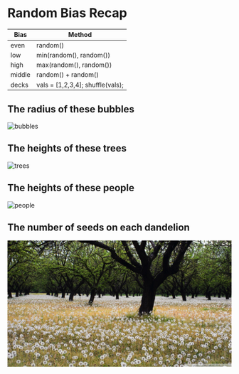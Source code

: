 # Random Bias Recap

Bias    | Method
---     | ---
even    | random()
low     | min(random(), random())
high    | max(random(), random())
middle  | random() + random()
decks   | vals = [1,2,3,4]; shuffle(vals);

## The radius of these bubbles
![bubbles](http://previews.123rf.com/images/dkidpix/dkidpix1512/dkidpix151200012/50022937-Many-small-champagne-bubbles-in-a-glass-of-champagne-Stock-Photo.jpg)

## The heights of these trees
![trees](http://i.imgur.com/zIBvJMU.jpg)

## The heights of these people
![people](http://i.huffpost.com/gen/831449/thumbs/o-LONG-LINES-facebook.jpg)

## The number of seeds on each dandelion
![dandelion](recap_images/dandelion.jpg)
